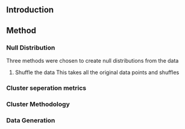 ## Introduction 

## Method 
### Null Distribution
Three methods were chosen to create null distributions from the data
1) Shuffle the data 
This takes all the original data points and shuffles 
### Cluster seperation metrics 

### Cluster Methodology

### Data Generation 
